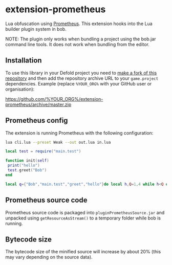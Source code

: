 # extension-prometheus
Lua obfuscation using [Prometheus](https://github.com/levno-710/Prometheus). This extension hooks into the Lua builder plugin system in bob.

NOTE: The plugin only works when bundling a project using the bob.jar command line tools. It does not work when bundling from the editor.

## Installation
To use this library in your Defold project you need to [make a fork of this repository](https://github.com/defold/extension-prometheus/fork) and then add the repository archive URL to your `game.project` dependencies. Example (replace `%YOUR_ORG%` with your GitHub user or organisation):

https://github.com/%YOUR_ORG%/extension-prometheus/archive/master.zip

## Prometheus config
The extension is running Prometheus with the following configuration:

```bash
lua cli.lua --preset Weak --out out.lua in.lua 
```

```lua
local test = require("main.test")

function init(self)
 print("hello")
 test.greet("Bob")
end
```

```lua
local q={"Bob","main.test","greet","hello"}do local h,Q=1,4 while h<Q do q[h],q[Q]=q[Q],q[h]h,Q=h+1,Q-1 end h,Q=1,2 while h<Q do q[h],q[Q]=q[Q],q[h]h,Q=h+1,Q-1 end h,Q=3,4 while h<Q do q[h],q[Q]=q[Q],q[h]h,Q=h+1,Q-1 end end local function Q(h)return q[h+2201]end local h=require(Q(-2197))function init(q)print(Q(-2199))h[Q(-2200)](Q(-2198))end
```


## Prometheus source code
Prometheus source code is packaged into `pluginPrometheusSource.jar` and unpacked using `getResourceAsStream()` to a temporary folder while bob is running.


## Bytecode size
The bytecode size of the minified source will increase by about 20% (this may vary depending on the source data).
